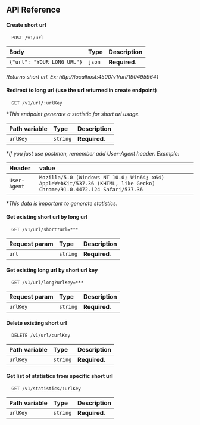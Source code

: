 
## API Reference

#### Create short url

```http
  POST /v1/url 
```

| Body | Type     | Description                |
| :-------- | :------- | :------------------------- |
| `{"url": "YOUR LONG URL"}` | `json` | **Required**. |

*Returns short url. Ex: http://localhost:4500/v1/url/1904959641*


#### Redirect to long url (use the url returned in create endpoint)

```http
  GET /v1/url/:urlKey
```
**This endpoint generate a statistic for short url usage.*

| Path variable | Type     | Description                |
| :-------- | :------- | :------------------------- |
| `urlKey` | `string` | **Required**. |

**If you just use postman, remember add User-Agent header. Example:*

| Header | value     |
| :-------- | :------- |
| `User-Agent` | `Mozilla/5.0 (Windows NT 10.0; Win64; x64) AppleWebKit/537.36 (KHTML, like Gecko) Chrome/91.0.4472.124 Safari/537.36` |

**This data is important to generate statistics.*

#### Get existing short url by long url

```http
  GET /v1/url/short?url=***
```

| Request param | Type     | Description                |
| :-------- | :------- | :------------------------- |
| `url` | `string` | **Required**. |


#### Get existing long url by short url key
```http
  GET /v1/url/long?urlKey=***
```

| Request param | Type     | Description                |
| :-------- | :------- | :------------------------- |
| `urlKey` | `string` | **Required**. |

#### Delete existing short url
```http
  DELETE /v1/url/:urlKey
```
| Path variable | Type     | Description                |
| :-------- | :------- | :------------------------- |
| `urlKey` | `string` | **Required**. |

#### Get list of statistics from specific short url
```http
  GET /v1/statistics/:urlKey
```

| Path variable | Type     | Description                |
| :-------- | :------- | :------------------------- |
| `urlKey` | `string` | **Required**. |
